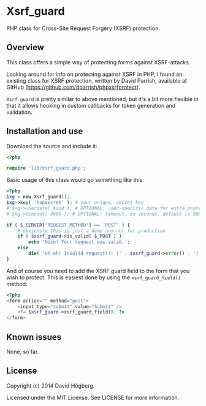 Xsrf_guard
==========

PHP class for Cross-Site Request Forgery (XSRF) protection.

## Overview

This class offers a simple way of protecting forms against XSRF-attacks.

Looking around for info on protecting against XSRF in PHP, I found an
existing class for XSRF protection, written by David Parrish, available at
GitHub (https://github.com/dparrish/phpxsrfprotect).

`Xsrf_guard` is pretty similar to above mentioned, but it's a bit more flexible
in that it allows hooking in custom callbacks for token generation and
validation.

## Installation and use

Download the source and include it:

```php
<?php

require 'lib/xsrf_guard.php';
```

Basic usage of this class would go something like this:

```php
<?php
$xg = new Xsrf_guard();
$xg->key( 'topsecret' ); # your unique, secret key
# $xg->userdata( $uid ); # OPTIONAL: user-specific data for extra protection
# $xg->timeout( 3600 ); # OPTIONAL: timeout. in seconds, default is 900.

if ( $_SERVER['REQUEST_METHOD'] == 'POST' ) {
	# obviously this is just a demo and not for production 
	if ( $xsrf_guard->is_valid( $_POST ) )
		echo 'Nice! Your request was valid.';
	else
		die( 'Uh-oh! Invalid request!!! (' . $xsrf_guard->error() . ')' );
}
```

And of course you need to add the XSRF guard field to the form that you wish
to protect. This is easiest done by using the `xsrf_guard_field()` method:

```php
<?php
<form action="" method="post">
	<input type="submit" value="Submit" />
	<?= $xsrf_guard->xsrf_guard_field(); ?>
</form>
```

## Known issues

None, so far.

## License

Copyright (c) 2014 David Högberg.

Licensed under the MIT License. See LICENSE for more information.
